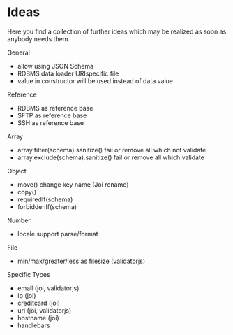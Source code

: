 # Ideas

Here you find a collection of further ideas which may be realized as soon as anybody needs them.

General
- allow using JSON Schema
- RDBMS data loader URIspecific file
- value in constructor will be used instead of data.value

Reference
- RDBMS as reference base
- SFTP as reference base
- SSH as reference base

Array
- array.filter(schema).sanitize() fail or remove all which not validate
- array.exclude(schema).sanitize() fail or remove all which validate

Object
- move() change key name (Joi rename)
- copy()
- requiredIf(schema)
- forbiddenIf(schema)

Number
- locale support parse/format

File
- min/max/greater/less as filesize (validatorjs)

Specific Types
- email (joi, validatorjs)
- ip (joi)
- creditcard (joi)
- uri (joi, validatorjs)
- hostname (joi)
- handlebars
